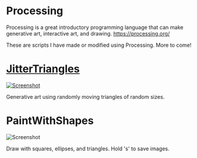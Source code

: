 # Processing
Processing is a great introductory programming language that can make generative art, interactive art, and drawing.  https://processing.org/

These are scripts I have made or modified using Processing.  More to come!

# <a href="https://github.com/TechnologyClassroom/Processing/blob/master/JitterTriangles.pde">JitterTriangles

![Screenshot](https://github.com/TechnologyClassroom/Processing/blob/master/Images/JitterTriangles-29822.png?raw=true "Screenshot")</a>

Generative art using randomly moving triangles of random sizes.

# PaintWithShapes

![Screenshot](https://github.com/TechnologyClassroom/Processing/blob/master/Images/PaintWithShapes.png?raw=true "Screenshot")

Draw with squares, ellipses, and triangles.  Hold 's' to save images.
